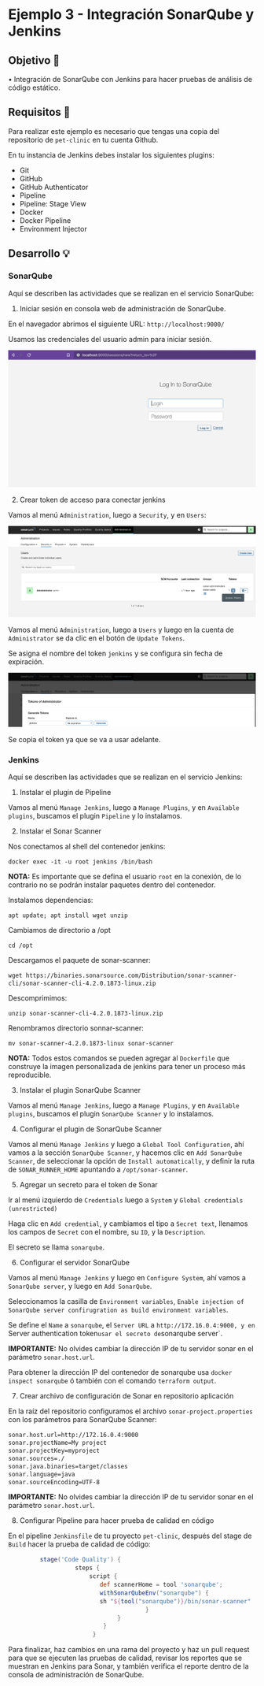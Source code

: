 # Ejemplo 3 - Integración SonarQube y Jenkins

## Objetivo 🎯

• Integración de SonarQube con Jenkins para hacer pruebas de análisis de código estático.

## Requisitos 📘

Para realizar este ejemplo es necesario que tengas una copia del repositorio de `pet-clinic` en tu cuenta
Github.

En tu instancia de Jenkins debes instalar los siguientes plugins:

* Git
* GitHub
* GitHub Authenticator
* Pipeline
* Pipeline: Stage View
* Docker
* Docker Pipeline
* Environment Injector
 
## Desarrollo 💡

### SonarQube

Aquí se describen las actividades que se realizan en el servicio SonarQube:

1. Iniciar sesión en consola web de administración de SonarQube.

En el navegador abrimos el siguiente URL: `http://localhost:9000/`

Usamos las credenciales del usuario admin para iniciar sesión.

![Alt text](..//Ejemplo-03/assets/sonarqube-console.png?raw=true "SonarQube Console")

2. Crear token de acceso para conectar jenkins

Vamos al menú `Administration`, luego a `Security`, y en `Users`:

![Alt text](..//Ejemplo-03/assets/sonarqube-admin-security-users.png?raw=true "SonarQube Admin Security Users")

Vamos al menú `Administration`, luego a `Users` y luego en la cuenta de `Administrator` se da clic en el
botón de `Update Tokens`.

Se asigna el nombre del token `jenkins` y se configura sin fecha de expiración.

![Alt text](..//Ejemplo-03/assets/sonarqube-admin-token.png?raw=true "SonarQube Admin Token")

Se copia el token ya que se va a usar adelante.

### Jenkins

Aquí se describen las actividades que se realizan en el servicio Jenkins:

1. Instalar el plugin de Pipeline

Vamos al menú `Manage Jenkins`, luego a `Manage Plugins`, y en `Available plugins`, buscamos el plugin `Pipeline`
y lo instalamos.

2. Instalar el Sonar Scanner

Nos conectamos al shell del contenedor jenkins:

```shell
docker exec -it -u root jenkins /bin/bash
```

**NOTA:** Es importante que se defina el usuario `root` en la conexión, de lo contrario no se podrán instalar
paquetes dentro del contenedor.

Instalamos dependencias:

```shell
apt update; apt install wget unzip
```

Cambiamos de directorio a /opt

```shell
cd /opt
```

Descargamos el paquete de sonar-scanner:

```shell
wget https://binaries.sonarsource.com/Distribution/sonar-scanner-cli/sonar-scanner-cli-4.2.0.1873-linux.zip
```

Descomprimimos:

```shell
unzip sonar-scanner-cli-4.2.0.1873-linux.zip
```

Renombramos directorio sonnar-scanner:

```shell
mv sonar-scanner-4.2.0.1873-linux sonar-scanner
```

**NOTA:** Todos estos comandos se pueden agregar al `Dockerfile` que construye la imagen personalizada de jenkins
para tener un proceso más reproducible.

3. Instalar el plugin SonarQube Scanner

Vamos al menú `Manage Jenkins`, luego a `Manage Plugins`, y en `Available plugins`, buscamos el plugin
`SonarQube Scanner` y lo instalamos.

4. Configurar el plugin de SonarQube Scanner

Vamos al menú `Manage Jenkins` y luego a `Global Tool Configuration`, ahí vamos a la sección `SonarQube Scanner`,
y hacemos clic en `Add SonarQube Scanner`, de seleccionar la opción de `Install automatically`, y definir la ruta
de `SONAR_RUNNER_HOME` apuntando a `/opt/sonar-scanner`.

5. Agregar un secreto para el token de Sonar

Ir al menú izquierdo de `Credentials` luego a `System` y `Global credentials (unrestricted)`

Haga clic en `Add credential`, y cambiamos el tipo a `Secret text`, llenamos los campos de `Secret` con el nombre,
su `ID`, y la `Description`.

El secreto se llama `sonarqube`.

6. Configurar el servidor SonarQube

Vamos al menú `Manage Jenkins` y luego en `Configure System`, ahí vamos a `SonarQube server`, y luego en
`Add SonarQube`.

Seleccionamos la casilla de `Environment variables`,
`Enable injection of SonarQube server confirugration as build environment variables`.

Se define el `Name` a `sonarqube`, el `Server URL` a `http://172.16.0.4:9000, y en `Server authentication token` usar
el secreto de `sonarqube server`.

**IMPORTANTE:** No olvides cambiar la dirección IP de tu servidor sonar en el parámetro `sonar.host.url`.

Para obtener la dirección IP del contenedor de sonarqube usa `docker inspect sonarqube` ó también con el comando
`terraform output`.


7. Crear archivo de configuración de Sonar en repositorio aplicación

En la raíz del repositorio configuramos el archivo `sonar-project.properties` con los parámetros para SonarQube Scanner:

```
sonar.host.url=http://172.16.0.4:9000
sonar.projectName=My project
sonar.projectKey=myproject
sonar.sources=./
sonar.java.binaries=target/classes
sonar.language=java
sonar.sourceEncoding=UTF-8
```

**IMPORTANTE:** No olvides cambiar la dirección IP de tu servidor sonar en el parámetro `sonar.host.url`.

8. Configurar Pipeline para hacer prueba de calidad en código

En el pipeline `Jenkinsfile` de tu proyecto `pet-clinic`, después del stage de `Build` hacer
la prueba de calidad de código:

```groovy
         stage('Code Quality') {
                   steps {
                       script {
                          def scannerHome = tool 'sonarqube';
                          withSonarQubeEnv("sonarqube") {
                          sh "${tool("sonarqube")}/bin/sonar-scanner"
                                       }
                               }
                           }
                        }
```

Para finalizar, haz cambios en una rama del proyecto y haz un pull request para que se ejecuten las pruebas
de calidad, revisar los reportes que se muestran en Jenkins para Sonar, y también verifica el reporte dentro
de la consola de administración de SonarQube.
